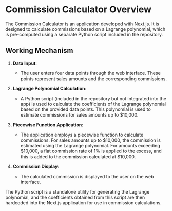 # Commission Calculator Overview

The Commission Calculator is an application developed with Next.js. It is designed to calculate commissions based on a Lagrange polynomial, which is pre-computed using a separate Python script included in the repository.

## Working Mechanism

1. **Data Input**:
   - The user enters four data points through the web interface. These points represent sales amounts and the corresponding commissions. 

2. **Lagrange Polynomial Calculation**:
   - A Python script (included in the repository but not integrated into the app) is used to calculate the coefficients of the Lagrange polynomial based on the provided data points. This polynomial is used to estimate commissions for sales amounts up to $10,000.

3. **Piecewise Function Application**:
   - The application employs a piecewise function to calculate commissions. For sales amounts up to $10,000, the commission is estimated using the Lagrange polynomial. For amounts exceeding $10,000, a flat commission rate of 1% is applied to the excess, and this is added to the commission calculated at $10,000.

4. **Commission Display**:
   - The calculated commission is displayed to the user on the web interface.

The Python script is a standalone utility for generating the Lagrange polynomial, and the coefficients obtained from this script are then hardcoded into the Next.js application for use in commission calculations.
